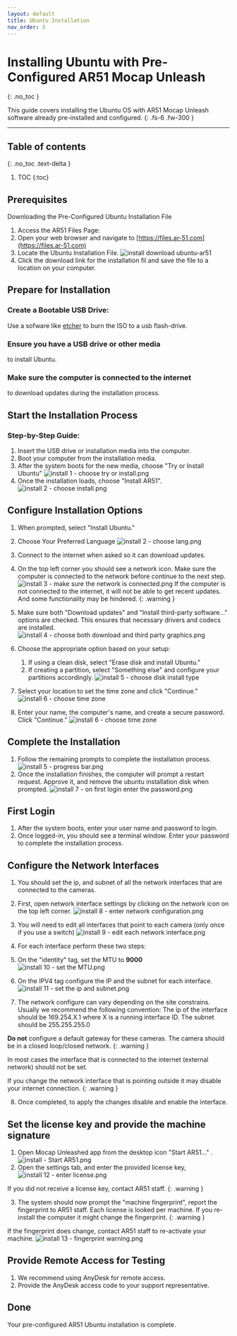 ```yaml
---
layout: default
title: Ubuntu Installation
nav_order: 3
---
```


# Installing Ubuntu with Pre-Configured AR51 Mocap Unleash

{: .no_toc }

This guide covers installing the Ubuntu OS with AR51 Mocap Unleash software already pre-installed and configured.
{: .fs-6 .fw-300 }

---
## Table of contents
{: .no_toc .text-delta }

1. TOC
{:toc}


## Prerequisites
Downloading the Pre-Configured Ubuntu Installation File
1. Access the AR51 Files Page:
2. Open your web browser and navigate to [https://files.ar-51.com](https://files.ar-51.com)
3. Locate the Ubuntu Installation File.
![install download ubuntu-ar51](/assets/images/installation/ubunut_on_website.png)
4. Click the download link for the installation fil and save the file to a location on your computer.


## Prepare for Installation
### Create a Bootable USB Drive:
Use a sofware like [etcher](https://etcher.balena.io/) to burn the ISO to a usb flash-drive.

### Ensure you have a USB drive or other media 
to install Ubuntu.

### Make sure the computer is connected to the internet
 to download updates during the installation process.


## Start the Installation Process
### Step-by-Step Guide:
1. Insert the USB drive or installation media into the computer.
2. Boot your computer from the installation media.
3. After the system boots for the new media, choose "Try or Install Ubuntu"
![install 1 - choose try or install.png](/assets/images/installation/install%201%20-%20choose%20try%20or%20install.png)
4. Once the installation loads, choose "Install AR51".
![install 2 - choose install.png](/assets/images/installation/install%202%20-%20choose%20install.png)

## Configure Installation Options
1. When prompted, select "Install Ubuntu."
2. Choose Your Preferred Language
![install 2 - choose lang.png](/assets/images/installation/ichoose_lang.png)
3. Connect to the internet when asked so it can download updates.
4. On the top left corner you should see a network icon. Make sure the computer is connected to the network before continue to the next step.
![install 3 - make sure the network is connected.png](/assets/images/installation/install%203%20-%20make%20sure%20the%20network%20is%20connected.png)
If the computer is not connected to the internet, it will not be able to get recent updates. And some functionality may be hindered. 
{: .warning }

5. Make sure both "Download updates" and "Install third-party software..." options are checked. This ensures that necessary drivers and codecs are installed.
![install 4 - choose both download and third party graphics.png](/assets/images/installation/install%204%20-%20choose%20both%20download%20and%20third%20party%20graphics.png)
6. Choose the appropriate option based on your setup:
    1. If using a clean disk, select "Erase disk and install Ubuntu."
    2. If creating a partition, select "Something else" and configure your partitions accordingly.
![install 5 - choose disk install type](/assets/images/installation/install_type.png)
7. Select your location to set the time zone and click "Continue."
![install 6 - choose time zone](/assets/images/installation/time_zone.png)
8. Enter your name, the computer's name, and create a secure password.
Click "Continue."
![install 6 - choose time zone](/assets/images/installation/user.png)

## Complete the Installation
1. Follow the remaining prompts to complete the installation process.
![install 5 - progress bar.png](/assets/images/installation/install%205%20-%20progress%20bar.png)
2. Once the installation finishes, the computer will prompt a restart request. Approve it, and remove the ubuntu installation disk when prompted. 
![install 7 - on first login enter the password.png](/assets/images/installation/install%207%20-%20on%20first%20login%20enter%20the%20password.png)

## First Login
1. After the system boots, enter your user name and password to login.
2. Once logged-in, you should see a terminal window. Enter your password to complete the installation process.

## Configure the Network Interfaces
1. You should set the ip, and subnet of all the network interfaces that are connected to the cameras.
2. First, open network interface settings by clicking on the network icon on the top left corner.
   ![install 8 - enter network configuration.png](/assets/images/installation/install%208%20-%20enter%20network%20configuration.png)
3. You will need to edit all interfaces that point to each camera (only once if you use a switch)
   ![install 9 - edit each network interface.png](/assets/images/installation/install%209%20-%20edit%20each%20network%20interface.png)
4. For each interface perform these two steps:
5. On the "identity" tag, set the MTU to **9000**
      ![install 10 - set the MTU.png](/assets/images/installation/install%2010%20-%20set%20the%20MTU.png)
6. On the IPV4 tag configure the IP and the subnet for each interface.
      ![install 11 - set the ip and subnet.png](/assets/images/installation/install%2011%20-%20set%20the%20ip%20and%20subnet.png)

7. The network configure can vary depending on the site constrains. Usually we recommend the following convention:
   The ip of the interface should be 169.254.X.1 where X is a running interface ID. The subnet should be 255.255.255.0

**Do not** configure a default gateway for these cameras. The camera should be in a closed loop/closed network.
{: .warning }

In most cases the interface that is connected to the internet (external network) should not be set.

If you change the network interface that is pointing outside it may disable your internet connection.
{: .warning }

8. Once completed, to apply the changes disable and enable the interface.

## Set the license key and provide the machine signature
1. Open Mocap Unleashed app from the desktop icon "Start AR51..." .
![install - Start AR51.png](/assets/images/installation/install%20-%20Start%20AR51.png)
2. Open the settings tab, and enter the provided license key,
![install 12 - enter license.png](/assets/images/installation/install%2012%20-%20enter%20license.png)

If you did not receive a license key, contact AR51 staff.
{: .warning }

3. The system should now prompt the "machine fingerprint", report the fingerprint to AR51 staff.
Each license is looked per machine. If you re-install the computer it might change the fingerprint.
{: .warning }

If the fingerprint does change, contact AR51 staff to re-activate your machine.
![install 13 - fingerprint warning.png](/assets/images/installation/install%2013%20-%20fingerprint%20warning.png)

## Provide Remote Access for Testing
1. We recommend using AnyDesk for remote access.
2. Provide the AnyDesk access code to your support representative.

## Done
Your pre-configured AR51 Ubuntu installation is complete. 
